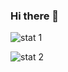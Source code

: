 ### Hi there 👋

![stat 1](https://github-readme-stats.vercel.app/api/top-langs/?username=DKJohn92&title_color=ffffff&text_color=c9cacc&icon_color=2bbc8a&bg_color=1d1f21&langs_count=4&layout=compact)

![stat 2](https://github-readme-stats.vercel.app/api?username=DKJohn92&show_icons=true&count_private=true&theme=tokyonight)


<!--
**DKJohn92/DKJohn92** is a ✨ _special_ ✨ repository because its `README.md` (this file) appears on your GitHub profile.

Here are some ideas to get you started:

- 🔭 I’m currently working on ...
- 🌱 I’m currently learning ...
- 👯 I’m looking to collaborate on ...
- 🤔 I’m looking for help with ...
- 💬 Ask me about ...
- 📫 How to reach me: ...
- 😄 Pronouns: ...
- ⚡ Fun fact: ...
- https://github.com/anuraghazra/github-readme-stats
-->
